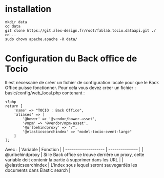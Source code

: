 # installation
```
mkdir data
cd data 
git clone https://git.alex-design.fr/root/fablab.tocio.dataapi.git ./
cd ..
sudo chown apache.apache -R data/ 
```
# Configuration du Back office de Tocio
Il est nécessaire de créer un fichier de configuration locale pour que le Back Office puisse fonctionner. Pour cela vous devez créer un fichier :
basic/config/web_local.php
contenant :
```
<?php
return [
    'name' => "TOCIO : Back Office",
    'aliases' => [
        '@bower' => '@vendor/bower-asset',
        '@npm' => '@vendor/npm-asset',
        '@urlbehindproxy' => "/",
        '@elasticsearchindex' => "model-tocio-event-large"
    ]
];
```
Avec : 
| Variable             | Fonction        |
| -------------------- | --------------- |
| @urlbehindproxy      | Si le Back office se trouve derrière un proxy, cette variable doit contenir la partie à supprimer dans les URL |
| @elasticsearchindex  | L'index sous lequel seront sauvegardés les documents dans Elastic search |
